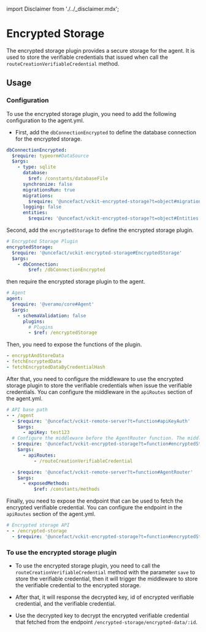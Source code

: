 import Disclaimer from './../\_disclaimer.mdx';

# Encrypted Storage

<Disclaimer />

The encrypted storage plugin provides a secure storage for the agent. It is used to store the verifiable credentials that issued when call the `routeCreationVerifiableCredential` method.

## Usage

### Configuration

To use the encrypted storage plugin, you need to add the following configuration to the agent.yml.

- First, add the `dbConnectionEncrypted` to define the database connection for the encrypted storage.

```yaml
dbConnectionEncrypted:
  $require: typeorm#DataSource
  $args:
    - type: sqlite
      database:
        $ref: /constants/databaseFile
      synchronize: false
      migrationsRun: true
      migrations:
        $require: '@uncefact/vckit-encrypted-storage?t=object#migrations'
      logging: false
      entities:
        $require: '@uncefact/vckit-encrypted-storage?t=object#Entities'
```

Second, add the `encryptedStorage` to define the encrypted storage plugin.

```yaml
# Encrypted Storage Plugin
encryptedStorage:
  $require: '@uncefact/vckit-encrypted-storage#EncryptedStorage'
  $args:
    - dbConnection:
        $ref: /dbConnectionEncrypted
```

then require the encrypted storage plugin to the agent.

```yaml
# Agent
agent:
  $require: '@veramo/core#Agent'
  $args:
    - schemaValidation: false
      plugins:
        # Plugins
        - $ref: /encryptedStorage
```

Then, you need to expose the functions of the plugin.

```yaml
- encryptAndStoreData
- fetchEncryptedData
- fetchEncryptedDataByCredentialHash
```

After that, you need to configure the middleware to use the encrypted storage plugin to store the verifiable credentials when issue the verifiable credentials. You can configure the middleware in the `apiRoutes` section of the agent.yml.

```yaml
# API base path
- - /agent
  - $require: '@uncefact/vckit-remote-server?t=function#apiKeyAuth'
    $args:
      - apiKey: test123
  # Configure the middleware before the AgentRouter function. The middleware only allow the apis in `apiRoutes` to use the encrypted storage plugin.
  - $require: '@uncefact/vckit-encrypted-storage?t=function#encryptedStoreMiddleware'
    $args:
      - apiRoutes:
          - /routeCreationVerifiableCredential

  - $require: '@uncefact/vckit-remote-server?t=function#AgentRouter'
    $args:
      - exposedMethods:
          $ref: /constants/methods
```

Finally, you need to expose the endpoint that can be used to fetch the encrypted verifiable credential. You can configure the endpoint in the `apiRoutes` section of the agent.yml.

```yaml
# Encrypted storage API
- - /encrypted-storage
  - $require: '@uncefact/vckit-encrypted-storage?t=function#encryptedStoreRouter'
```

### To use the encrypted storage plugin

- To use the encrypted storage plugin, you need to call the `routeCreationVerifiableCredential` method with the parameter `save` to store the verifiable credential, then it will trigger the middleware to store the verifiable credential to the encrypted storage.

- After that, it will response the decrypted key, id of encrypted verifiable credential, and the verifiable credential.

- Use the decrypted key to decrypt the encrypted verifiable credential that fetched from the endpoint `/encrypted-storage/encrypted-data/:id`.
